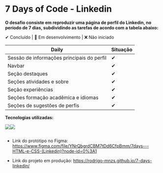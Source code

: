 # 7 Days of Code - Linkedin

**O desafio consiste em reproduzir uma página de perfil do Linkedin, no período de 7 dias, subdividindo as tarefas de acordo com a tabela abaixo:**

✔ Concluído | 🔵 Em desenvolvimento | ❌ Não iniciado

Daily                                     |Situação
------------------------------------------|---------
Sessão de informações principais do perfil|✔
Navbar                                    |✔
Seção destaques                           |✔
Seções atividades e sobre                 |✔
Seção experiências                        |✔
Seções formação acadêmica e idiomas       |✔
Seções de sugestões de perfis             |✔

**Tecnologias utilizadas:**

<img src="https://img.shields.io/badge/HTML5-E34F26?style=for-the-badge&logo=html5&logoColor=white"><img src="https://img.shields.io/badge/CSS3-1572B6?style=for-the-badge&logo=css3&logoColor=white">

##
 
* Link do protótipo no Figma: <https://www.figma.com/file/YNrQbgrdCBM7tDd6CfpBmm/7days---HTML-e-CSS-(Linkedin)?node-id=0%3A1>

* Link do projeto em produção: <https://rodrigo-mnzs.github.io/7-days-linkedin/>